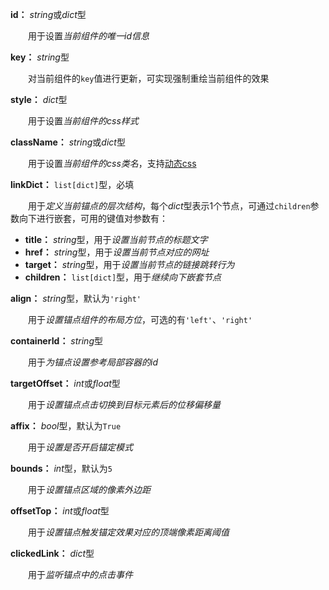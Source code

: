 **id：** *string*或*dict*型

　　用于设置*当前组件的唯一id信息*

**key：** *string*型

　　对当前组件的`key`值进行更新，可实现强制重绘当前组件的效果

**style：** *dict*型

　　用于设置*当前组件的css样式*

**className：** *string*或*dict*型

　　用于设置*当前组件的css类名*，支持[动态css](/advanced-classname)

**linkDict：** `list[dict]`型，必填

　　用于*定义当前锚点的层次结构*，每个*dict*型表示1个节点，可通过`children`参数向下进行嵌套，可用的键值对参数有：

- **title：** *string*型，用于*设置当前节点的标题文字*
- **href：** *string*型，用于*设置当前节点对应的网址*
- **target：** *string*型，用于*设置当前节点的链接跳转行为*
- **children：** `list[dict]`型，用于*继续向下嵌套节点*

**align：** *string*型，默认为`'right'`

　　用于*设置锚点组件的布局方位*，可选的有`'left'`、`'right'`

**containerId：** *string*型

　　用于*为锚点设置参考局部容器的id*

**targetOffset：** *int*或*float*型

　　用于*设置锚点点击切换到目标元素后的位移偏移量*

**affix：** *bool*型，默认为`True`

　　用于*设置是否开启锚定模式*

**bounds：** *int*型，默认为`5`

　　用于*设置锚点区域的像素外边距*

**offsetTop：** *int*或*float*型

　　用于*设置锚点触发锚定效果对应的顶端像素距离阈值*

**clickedLink：** *dict*型

　　用于*监听锚点中的点击事件*

